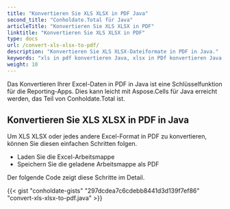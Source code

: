 ```yaml
---
title: "Konvertieren Sie XLS XLSX in PDF Java"
second_title: "Conholdate.Total für Java"
articleTitle: "Konvertieren Sie XLS XLSX in PDF"
linktitle: "Konvertieren Sie XLS XLSX in PDF"
type: docs
url: /convert-xls-xlsx-to-pdf/
description: "Konvertieren Sie XLS XLSX-Dateiformate in PDF in Java."
keywords: "xls in pdf konvertieren Java, xlsx in PDf konvertieren Java, Java xls xlsx konvertieren, xls in pdf Java, xlsx in pdf eclipse Java, Java-Konverter für xls, Java-Konverter für xlsx, Excel in pdf Java, Blätter in pdf"
weight: 10
---
```


Das Konvertieren Ihrer Excel-Daten in PDF in Java ist eine Schlüsselfunktion für die Reporting-Apps. Dies kann leicht mit Aspose.Cells für Java erreicht werden, das Teil von Conholdate.Total ist.

## **Konvertieren Sie XLS XLSX in PDF in Java**
Um XLS XLSX oder jedes andere Excel-Format in PDF zu konvertieren, können Sie diesen einfachen Schritten folgen.

- Laden Sie die Excel-Arbeitsmappe
- Speichern Sie die geladene Arbeitsmappe als PDF

Der folgende Code zeigt diese Schritte im Detail.

{{< gist "conholdate-gists" "297dcdea7c6cdebb8441d3d139f7ef86" "convert-xls-xlsx-to-pdf.java" >}}
